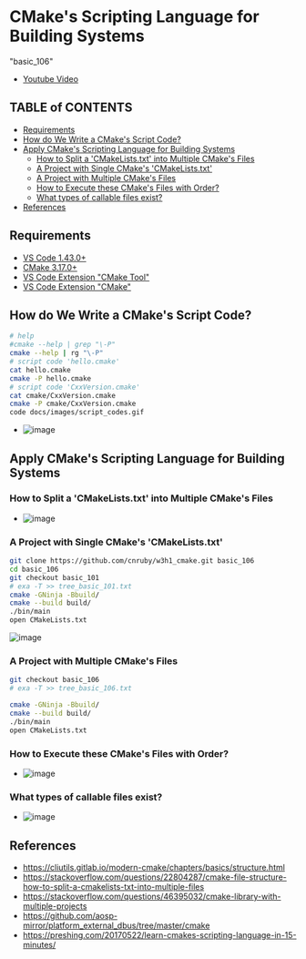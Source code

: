 <h1>CMake's Scripting Language for Building Systems</h1> "basic_106"



* [Youtube Video](https://youtu.be/AWWZy46ZrZc)



<h2>TABLE of CONTENTS</h2>

- [Requirements](#requirements)
- [How do We Write a CMake's Script Code?](#how-do-we-write-a-cmakes-script-code)
- [Apply CMake's Scripting Language for Building Systems](#apply-cmakes-scripting-language-for-building-systems)
  - [How to Split a 'CMakeLists.txt' into Multiple CMake's Files](#how-to-split-a-cmakeliststxt-into-multiple-cmakes-files)
  - [A Project with Single CMake's 'CMakeLists.txt'](#a-project-with-single-cmakes-cmakeliststxt)
  - [A Project with Multiple CMake's Files](#a-project-with-multiple-cmakes-files)
  - [How to Execute these CMake's Files with Order?](#how-to-execute-these-cmakes-files-with-order)
  - [What types of callable files exist?](#what-types-of-callable-files-exist)
- [References](#references)



## Requirements
- [VS Code 1.43.0+](https://code.visualstudio.com/)
- [CMake 3.17.0+](https://cmake.org/)
- [VS Code Extension "CMake Tool"](https://marketplace.visualstudio.com/items?itemName=ms-vscode.cmake-tools) 
- [VS Code Extension "CMake"](https://marketplace.visualstudio.com/items?itemName=twxs.cmake)



## How do We Write a CMake's Script Code?
```bash
# help
#cmake --help | grep "\-P"
cmake --help | rg "\-P"
# script code 'hello.cmake'
cat hello.cmake
cmake -P hello.cmake
# script code 'CxxVersion.cmake'
cat cmake/CxxVersion.cmake
cmake -P cmake/CxxVersion.cmake
code docs/images/script_codes.gif
```



- ![image](docs/106/images/script_codes.gif)



## Apply CMake's Scripting Language for Building Systems



### How to Split a 'CMakeLists.txt' into Multiple CMake's Files
- ![image](docs/106/images/split_codes.png)



### A Project with Single CMake's 'CMakeLists.txt'
```bash
git clone https://github.com/cnruby/w3h1_cmake.git basic_106
cd basic_106
git checkout basic_101
# exa -T >> tree_basic_101.txt
cmake -GNinja -Bbuild/
cmake --build build/
./bin/main
open CMakeLists.txt
```



![image](docs/106/where/where.png)



### A Project with Multiple CMake's Files
```bash
git checkout basic_106
# exa -T >> tree_basic_106.txt

cmake -GNinja -Bbuild/
cmake --build build/
./bin/main
open CMakeLists.txt
```



### How to Execute these CMake's Files with Order?
- ![image](docs/106/how/how.png)



### What types of callable files exist?
- ![image](docs/106/what/what.png)



## References
- https://cliutils.gitlab.io/modern-cmake/chapters/basics/structure.html
- https://stackoverflow.com/questions/22804287/cmake-file-structure-how-to-split-a-cmakelists-txt-into-multiple-files
- https://stackoverflow.com/questions/46395032/cmake-library-with-multiple-projects
- https://github.com/aosp-mirror/platform_external_dbus/tree/master/cmake
- https://preshing.com/20170522/learn-cmakes-scripting-language-in-15-minutes/